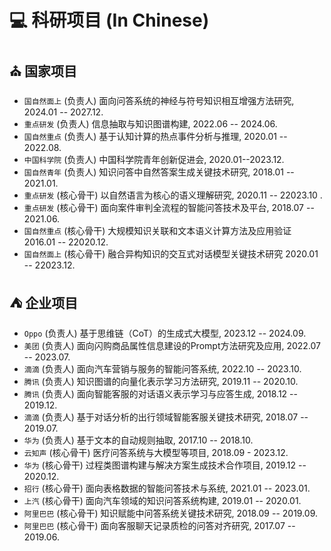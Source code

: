 
# 💻 科研项目 (In Chinese)
## ⛪ 国家项目
- `国自然面上` (负责人) 面向问答系统的神经与符号知识相互增强方法研究, 2024.01 -- 2027.12.
- `重点研发` (负责人) 信息抽取与知识图谱构建, 2022.06 -- 2024.06.
- `国自然重点` (负责人) 基于认知计算的热点事件分析与推理, 2020.01 -- 2022.08.
- `中国科学院` (负责人) 中国科学院青年创新促进会, 2020.01--2023.12.
- `国自然青年` (负责人) 知识问答中自然答案生成关键技术研究, 2018.01 -- 2021.01.
- `重点研发` (核心骨干) 以自然语言为核心的语义理解研究, 2020.11 -- 22023.10 .
- `重点研发` (核心骨干) 面向案件审判全流程的智能问答技术及平台, 2018.07 -- 2021.06.
- `国自然重点` (核心骨干) 大规模知识关联和文本语义计算方法及应用验证 2016.01 -- 22020.12.
- `国自然面上` (核心骨干) 融合异构知识的交互式对话模型关键技术研究 2020.01 -- 22023.12.

## ⛺ 企业项目
- `Oppo` (负责人) 基于思维链（CoT）的生成式大模型, 2023.12 -- 2024.09.
- `美团` (负责人) 面向闪购商品属性信息建设的Prompt方法研究及应用, 2022.07 -- 2023.07.
- `滴滴` (负责人) 面向汽车营销与服务的智能问答系统, 2022.10 -- 2023.10.
- `腾讯` (负责人) 知识图谱的向量化表示学习方法研究, 2019.11 -- 2020.10.
- `腾讯` (负责人) 面向智能客服的对话语义表示学习与应答生成, 2018.12 -- 2019.12.
- `滴滴` (负责人) 基于对话分析的出行领域智能客服关键技术研究, 2018.07 -- 2019.07.
- `华为` (负责人) 基于文本的自动规则抽取, 2017.10 -- 2018.10.
- `云知声` (核心骨干) 医疗问答系统与大模型等项目, 2018.09 - 2023.12.
- `华为` (核心骨干) 过程类图谱构建与解决方案生成技术合作项目, 2019.12 -- 2020.12.
- `招行` (核心骨干) 面向表格数据的智能问答技术与系统, 2021.01 -- 2023.01.
- `上汽` (核心骨干) 面向汽车领域的知识问答系统构建, 2019.01 -- 2020.01.
- `阿里巴巴` (核心骨干) 知识赋能中问答系统关键技术研究, 2018.09 -- 2019.09.
- `阿里巴巴` (核心骨干) 面向客服聊天记录质检的问答对齐研究, 2017.07 -- 2019.06.
